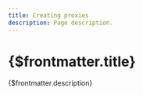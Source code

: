```yaml
---
title: Creating proxies
description: Page description.
---
```


# {$frontmatter.title}

{$frontmatter.description}